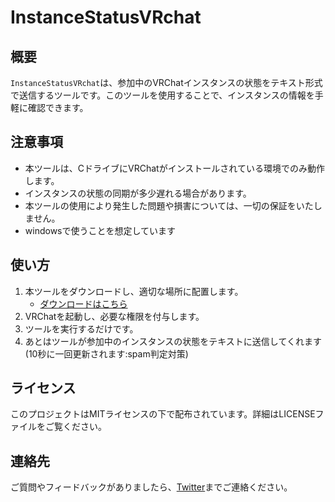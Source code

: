 # InstanceStatusVRchat

## 概要
`InstanceStatusVRchat`は、参加中のVRChatインスタンスの状態をテキスト形式で送信するツールです。このツールを使用することで、インスタンスの情報を手軽に確認できます。

## 注意事項
- 本ツールは、CドライブにVRChatがインストールされている環境でのみ動作します。
- インスタンスの状態の同期が多少遅れる場合があります。
- 本ツールの使用により発生した問題や損害については、一切の保証をいたしません。
- windowsで使うことを想定しています

## 使い方
1. 本ツールをダウンロードし、適切な場所に配置します。
   - [ダウンロードはこちら](<YOUR_DOWNLOAD_URL>)
2. VRChatを起動し、必要な権限を付与します。
3. ツールを実行するだけです。
4. あとはツールが参加中のインスタンスの状態をテキストに送信してくれます(10秒に一回更新されます:spam判定対策)

## ライセンス
このプロジェクトはMITライセンスの下で配布されています。詳細はLICENSEファイルをご覧ください。

## 連絡先
ご質問やフィードバックがありましたら、[Twitter](<https://x.com/shota5561>)までご連絡ください。
